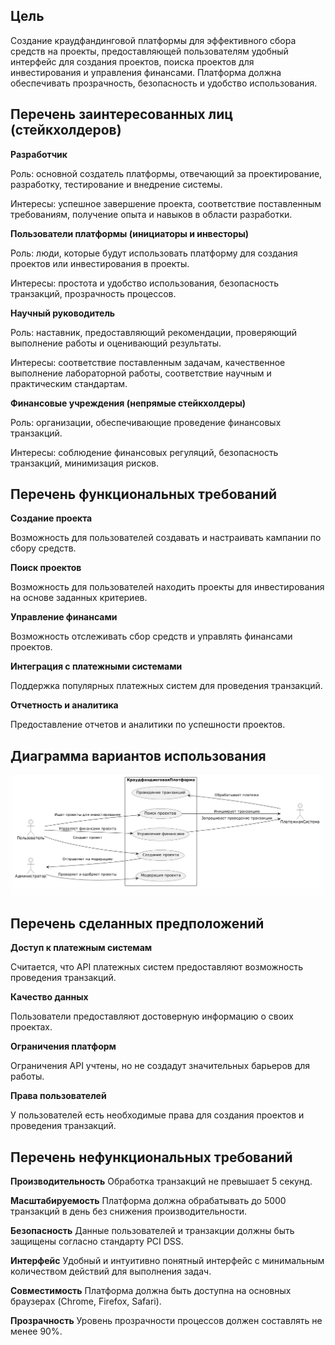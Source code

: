 ## Цель
Создание краудфандинговой платформы для эффективного сбора средств на проекты, предоставляющей пользователям удобный интерфейс для создания проектов, поиска проектов для инвестирования и управления финансами. Платформа должна обеспечивать прозрачность, безопасность и удобство использования.

## Перечень заинтересованных лиц (стейкхолдеров)
**Разработчик**

 Роль: основной создатель платформы, отвечающий за проектирование, разработку, тестирование и внедрение системы.

 Интересы: успешное завершение проекта, соответствие поставленным требованиям, получение опыта и навыков в области разработки.

 **Пользователи платформы (инициаторы и инвесторы)**

 Роль: люди, которые будут использовать платформу для создания проектов или инвестирования в проекты.

 Интересы: простота и удобство использования, безопасность транзакций, прозрачность процессов.

**Научный руководитель**

 Роль:
наставник, предоставляющий рекомендации, проверяющий выполнение работы и оценивающий результаты.

 Интересы: 
соответствие поставленным задачам, качественное выполнение лабораторной работы, соответствие научным и практическим стандартам.

 **Финансовые учреждения (непрямые стейкхолдеры)**

 Роль: 
организации, обеспечивающие проведение финансовых транзакций.

 Интересы: 
соблюдение финансовых регуляций, безопасность транзакций, минимизация рисков.

## Перечень функциональных требований

**Создание проекта** 

Возможность для пользователей создавать и настраивать кампании по сбору средств.

**Поиск проектов** 

Возможность для пользователей находить проекты для инвестирования на основе заданных критериев.

**Управление финансами** 

Возможность отслеживать сбор средств и управлять финансами проектов.

**Интеграция с платежными системами** 

Поддержка популярных платежных систем для проведения транзакций.

**Отчетность и аналитика** 

Предоставление отчетов и аналитики по успешности проектов.

## Диаграмма вариантов использования

![Диаграмма вариантов исп](<Варианты исп.PNG>)

## Перечень сделанных предположений

**Доступ к платежным системам** 

Считается, что API платежных систем предоставляют возможность проведения транзакций.

**Качество данных** 

Пользователи предоставляют достоверную информацию о своих проектах.

**Ограничения платформ** 

Ограничения API учтены, но не создадут значительных барьеров для работы.

**Права пользователей** 

У пользователей есть необходимые права для создания проектов и проведения транзакций.

## Перечень нефункциональных требований

**Производительность** Обработка транзакций не превышает 5 секунд.

**Масштабируемость** Платформа должна обрабатывать до 5000 транзакций в день без снижения производительности.

**Безопасность** Данные пользователей и транзакции должны быть защищены согласно стандарту PCI DSS.

**Интерфейс** Удобный и интуитивно понятный интерфейс с минимальным количеством действий для выполнения задач.

**Совместимость** Платформа должна быть доступна на основных браузерах (Chrome, Firefox, Safari).

**Прозрачность** Уровень прозрачности процессов должен составлять не менее 90%.
